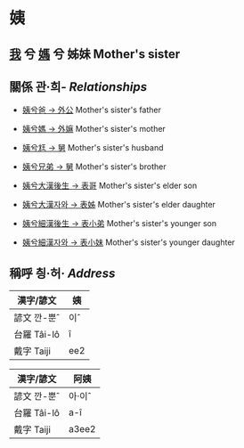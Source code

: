 # 姨
## [我](member1.md) 兮 [媽](member2.md) 兮 姊妹 Mother's sister

## 關係 관·희- _Relationships_

- [姨兮爸 → 外公](member13.md) Mother's sister's father

- [姨兮媽 → 外嫲](member14.md) Mother's sister's mother

- [姨兮尪 → 舅](member16.md) Mother's sister's husband

- [姨兮兄弟 → 舅](member16.md) Mother's sister's brother

- [姨兮大漢後生 → 表哥](member47.md) Mother's sister's elder son

- [姨兮大漢자와 → 表姊](member48.md) Mother's sister's elder daughter

- [姨兮細漢後生 → 表小弟](member49.md) Mother's sister's younger son

- [姨兮細漢자와 → 表小妹](member50.md) Mother's sister's younger daughter



## 稱呼 칑·허· _Address_

漢字/諺文 | 姨
--- | ---
諺文 깐-뿐ˆ | 이ˆ
台羅 Tâi-lô | î
戴字 Taiji | ee2


漢字/諺文 | 阿姨
--- | ---
諺文 깐-뿐ˆ | 아·이ˆ
台羅 Tâi-lô | a-î
戴字 Taiji | a3ee2


